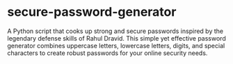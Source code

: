 # secure-password-generator
A Python script that cooks up strong and secure passwords inspired by the legendary defense skills of Rahul Dravid. This simple yet effective password generator combines uppercase letters, lowercase letters, digits, and special characters to create robust passwords for your online security needs.
